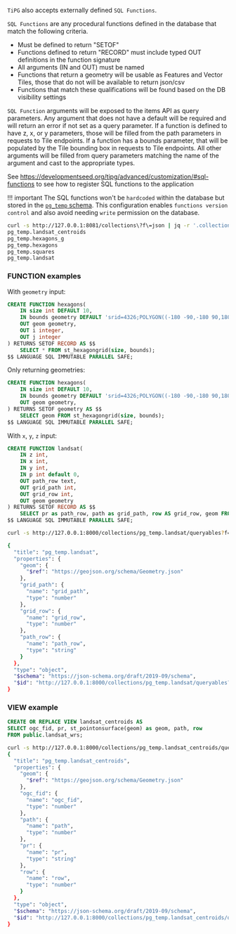 

`TiPG` also accepts externally defined `SQL Functions`.

`SQL Functions` are any procedural functions defined in the database that match the following criteria.
  - Must be defined to return "SETOF"
  - Functions defined to return "RECORD" must include typed OUT definitions in the function signature
  - All arguments (IN and OUT) must be named
  - Functions that return a geometry will be usable as Features and Vector Tiles, those that do not will be available to return json/csv
  - Functions that match these qualifications will be found based on the DB visibility settings

`SQL Function` arguments will be exposed to the items API as query parameters. Any argument that does not have a default will be required and will return an error if not set as a query parameter. If a function is defined to have z, x, or y parameters, those will be filled from the path parameters in requests to Tile endpoints. If a function has a bounds parameter, that will be populated by the Tile bounding box in requests to Tile endpoints. All other arguments will be filled from query parameters matching the name of the argument and cast to the appropriate types.

See https://developmentseed.org/tipg/advanced/customization/#sql-functions to see how to register SQL functions to the application

!!! important
    The SQL functions won't be `hardcoded` within the database but stored in the [`pg_temp` schema](https://www.postgresql.org/docs/current/runtime-config-client.html). This configuration enables `functions version control` and also avoid needing `write` permission on the database.

```bash
curl -s http://127.0.0.1:8081/collections\?f\=json | jq -r '.collections[].id' | grep "pg_temp"
pg_temp.landsat_centroids
pg_temp.hexagons_g
pg_temp.hexagons
pg_temp.squares
pg_temp.landsat
```


### FUNCTION examples

With `geometry` input:

```SQL
CREATE FUNCTION hexagons(
    IN size int DEFAULT 10,
    IN bounds geometry DEFAULT 'srid=4326;POLYGON((-180 -90,-180 90,180 90,180 -90,-180 -90))'::geometry,
    OUT geom geometry,
    OUT i integer,
    OUT j integer
) RETURNS SETOF RECORD AS $$
    SELECT * FROM st_hexagongrid(size, bounds);
$$ LANGUAGE SQL IMMUTABLE PARALLEL SAFE;
```

Only returning geometries:

```sql
CREATE FUNCTION hexagons(
    IN size int DEFAULT 10,
    IN bounds geometry DEFAULT 'srid=4326;POLYGON((-180 -90,-180 90,180 90,180 -90,-180 -90))'::geometry,
    OUT geom geometry,
) RETURNS SETOF geometry AS $$
    SELECT geom FROM st_hexagongrid(size, bounds);
$$ LANGUAGE SQL IMMUTABLE PARALLEL SAFE;
```

With `x`, `y`, `z` input:

```sql
CREATE FUNCTION landsat(
    IN z int,
    IN x int,
    IN y int,
    IN p int default 0,
    OUT path_row text,
    OUT grid_path int,
    OUT grid_row int,
    OUT geom geometry
) RETURNS SETOF RECORD AS $$
    SELECT pr as path_row, path as grid_path, row AS grid_row, geom FROM public.landsat_wrs WHERE path = p AND ST_Intersects(geom, ST_Transform(ST_TileEnvelope(z, x, y), 4326));
$$ LANGUAGE SQL IMMUTABLE PARALLEL SAFE;
```

```bash
curl -s http://127.0.0.1:8000/collections/pg_temp.landsat/queryables?f=schemajson | jq

{
  "title": "pg_temp.landsat",
  "properties": {
    "geom": {
      "$ref": "https://geojson.org/schema/Geometry.json"
    },
    "grid_path": {
      "name": "grid_path",
      "type": "number"
    },
    "grid_row": {
      "name": "grid_row",
      "type": "number"
    },
    "path_row": {
      "name": "path_row",
      "type": "string"
    }
  },
  "type": "object",
  "$schema": "https://json-schema.org/draft/2019-09/schema",
  "$id": "http://127.0.0.1:8000/collections/pg_temp.landsat/queryables?f=schemajson"
}
```

### VIEW example

```sql
CREATE OR REPLACE VIEW landsat_centroids AS
SELECT ogc_fid, pr, st_pointonsurface(geom) as geom, path, row
FROM public.landsat_wrs;
```

```bash
curl -s http://127.0.0.1:8000/collections/pg_temp.landsat_centroids/queryables?f=schemajson | jq
{
  "title": "pg_temp.landsat_centroids",
  "properties": {
    "geom": {
      "$ref": "https://geojson.org/schema/Geometry.json"
    },
    "ogc_fid": {
      "name": "ogc_fid",
      "type": "number"
    },
    "path": {
      "name": "path",
      "type": "number"
    },
    "pr": {
      "name": "pr",
      "type": "string"
    },
    "row": {
      "name": "row",
      "type": "number"
    }
  },
  "type": "object",
  "$schema": "https://json-schema.org/draft/2019-09/schema",
  "$id": "http://127.0.0.1:8000/collections/pg_temp.landsat_centroids/queryables?f=schemajson"
}
```
